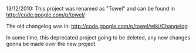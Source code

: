 13/12/2010: This project was renamed as "Towel" and can be found in http://code.google.com/p/towel/

The old changelog was in: http://code.google.com/p/towel/wiki/Changelog


In some time, this deprecated project going to be deleted, any new changes gonna be made over the new project.